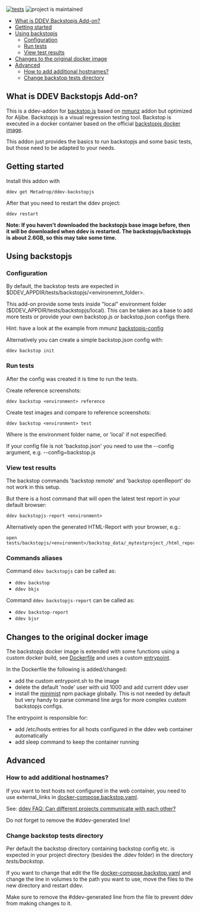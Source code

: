 [![tests](https://github.com/Metadrop/ddev-backstopjs/actions/workflows/tests.yml/badge.svg)](https://github.com/Metadrop/ddev-backstopjs/actions/workflows/tests.yml) ![project is maintained](https://img.shields.io/maintenance/yes/2024.svg)

* [What is DDEV Backstopjs Add-on?](#what-is-ddev-backstopjs-add-on)
* [Getting started](#getting-started)
* [Using backstopjs](#using-backstopjs)
  * [Configuration](#configuration)
  * [Run tests](#run-tests)
  * [View test results](#view-test-results)
* [Changes to the original docker image](#changes-to-the-original-docker-image)
* [Advanced](#advanced)
  * [How to add additional hostnames?](#how-to-add-additional-hostnames)
  * [Change backstop tests directory](#change-backstop-tests-directory)


## What is DDEV Backstopjs Add-on?

This is a ddev-addon for [backstop.js](https://github.com/garris/BackstopJS) based on [mmunz](https://github.com/mmunz/ddev-backstopjs) addon but optimized for Aljibe. Backstopjs is a visual regression testing tool.
Backstop is executed in a docker container based on the official [backstopjs docker image](https://hub.docker.com/r/backstopjs/backstopjs).

This addon just provides the basics to run backstopjs and some basic tests, but those need to be adapted to your needs.

## Getting started

Install this addon with

```shell
ddev get Metadrop/ddev-backstopjs
```

After that you need to restart the ddev project:

```shell
ddev restart
```

**Note: If you haven't downloaded the backstopjs base image before, then it will be downloaded when ddev is restarted.
The backstopjs/backstopjs is about 2.6GB, so this may take some time.**


## Using backstopjs

### Configuration

By default, the backstop tests are expected in $DDEV_APPDIR/tests/backstopjs/<environemnt_folder>. 

This add-on provide some tests inside "local" environment folder ($DDEV_APPDIR/tests/backstopjs/local). This can be taken as a base to add more tests or provide your own backstop.js or backstop.json configs there.

Hint: have a look at the example from mmunz [backstopjs-config](https://github.com/mmunz/backstopjs-config) 

Alternatively you can create a simple backstop.json config with:

```shell
ddev backstop init
```

### Run tests

After the config was created it is time to run the tests. 

Create reference screenshots:

```shell
ddev backstop <environment> reference
```

Create test images and compare to reference screenshots:

```shell
ddev backstop <environment> test
```

Where <environment> is the environment folder name, or 'local' if not especified.  

If your config file is not 'backstop.json' you need to use the --config argument, e.g. --config=backstop.js

### View test results

The backstop commands 'backstop remote' and 'backstop openReport' do not work in this setup.

But there is a host command that will open the latest test report in your default browser:

```shell
ddev backstopjs-report <environment>
```

Alternatively open the generated HTML-Report with your browser, e.g.:

```shell
open tests/backstopjs/<environment>/backstop_data/_mytestproject_/html_report/index.html 
```

### Commands aliases

Command ```ddev backstopjs``` can be called as:
 - ```ddev backstop```
 - ```ddev bkjs```

Command ```ddev backstopjs-report``` can be called as:
 - ```ddev backstop-report```
 - ```ddev bjsr```

## Changes to the original docker image

The backstopjs docker image is extended with some functions using a custom docker build, see [Dockerfile](backstopBuild/Dockerfile)
and uses a custom [entrypoint](backstopBuild/entrypoint.sh).

In the Dockerfile the following is added/changed:

- add the custom entrypoint.sh to the image
- delete the default 'node' user with uid 1000 and add current ddev user
- install the [minimist](https://www.npmjs.com/package/minimist) npm package globally. This is not needed by default
  but very handy to parse command line args for more complex custom backstopjs configs.

The entrypoint is responsible for:

- add /etc/hosts entries for all hosts configured in the ddev web container automatically
- add sleep command to keep the container running

## Advanced

### How to add additional hostnames?

If you want to test hosts not configured in the web container, you need to use external_links in
[docker-compose.backstop.yaml](docker-compose.backstop.yaml).

See: [ddev FAQ: Can different projects communicate with each other?](https://ddev.readthedocs.io/en/latest/users/usage/faq/#features-requirements)

Do not forget to remove the #ddev-generated line!

### Change backstop tests directory
Per default the backstop directory containing backstop config etc. is expected in your project directory (besides the
.ddev folder) in the directory *tests/backstop*.

If you want to change that edit the file [docker-compose.backstop.yaml](docker-compose.backstop.yaml) and
change the line in volumes to the path you want to use, move the files to the new directory and restart ddev.

Make sure to remove the #ddev-generated line from the file to prevent ddev from making changes to it.
